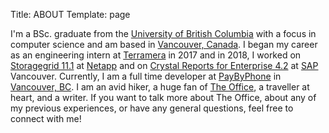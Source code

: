 Title: ABOUT
Template: page

I'm a BSc. graduate from the [University of British Columbia](https://www.ubc.ca/) with a focus in computer science and am based in [Vancouver, Canada](https://en.wikipedia.org/wiki/Vancouver). I began my career as an engineering intern at [Terramera](https://www.terramera.com/) in 2017 and in 2018, I worked on [Storagegrid 11.1](http://docs.netapp.com/sgws-111/index.jsp) at [Netapp](https://www.netapp.com/us/index.aspx) and on [Crystal Reports for Enterprise 4.2](https://help.sap.com/viewer/product/SAP_CRYSTAL_REPORTS_FOR_ENTERPRISE/4.2/en-US) at [SAP](https://www.sap.com/canada/index.html) Vancouver. Currently, I am a full time developer at [PayByPhone](https://www.paybyphone.com/) in [Vancouver, BC](https://en.wikipedia.org/wiki/Vancouver). I am an avid hiker, a huge fan of [The Office](https://www.imdb.com/title/tt0386676/), a traveller at heart, and a writer. If you want to talk more about The Office, about any of my previous experiences, or have any general questions, feel free to connect with me!
